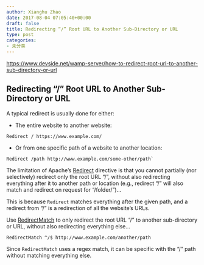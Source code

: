 ```yaml
---
author: Xianghu Zhao
date: 2017-08-04 07:05:40+00:00
draft: false
title: Redirecting “/” Root URL to Another Sub-Directory or URL
type: post
categories:
- 未分类
---
```


<https://www.devside.net/wamp-server/how-to-redirect-root-url-to-another-sub-directory-or-url>


## Redirecting “/” Root URL to Another Sub-Directory or URL

A typical redirect is usually done for either:

* The entire website to another website:

```
Redirect / https://www.example.com/
```

* Or from one specific path of a website to another location:

```
Redirect /path http://www.example.com/some-other/path`
```

The limitation of Apache’s [Redirect](http://httpd.apache.org/docs/2.4/mod/mod_alias.html#redirect) directive is that you cannot partially (nor selectively) redirect only the root URL “/”, without also redirecting everything after it to another path or location (e.g., redirect “/” will also match and redirect on request for “/folder/”)…

This is because `Redirect` matches everything after the given path, and a redirect from “/” is a redirection of all the website’s URLs.

Use [RedirectMatch](http://httpd.apache.org/docs/2.4/mod/mod_alias.html#redirectmatch) to only redirect the root URL “/” to another sub-directory or URL, without also redirecting everything else…

```
RedirectMatch ^/$ http://www.example.com/another/path
```

Since `RedirectMatch` uses a regex match, it can be specific with the “/” path without matching everything else.
